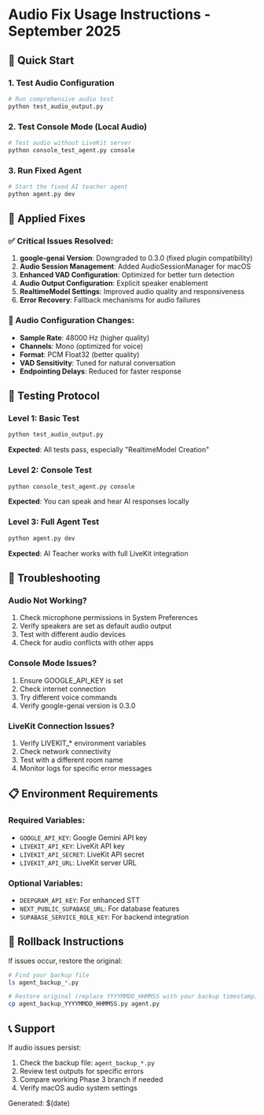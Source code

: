 # Audio Fix Usage Instructions - September 2025

## 🎯 Quick Start

### 1. Test Audio Configuration
```bash
# Run comprehensive audio test
python test_audio_output.py
```

### 2. Test Console Mode (Local Audio)
```bash
# Test audio without LiveKit server
python console_test_agent.py console
```

### 3. Run Fixed Agent
```bash
# Start the fixed AI teacher agent
python agent.py dev
```

## 🔧 Applied Fixes

### ✅ Critical Issues Resolved:
1. **google-genai Version**: Downgraded to 0.3.0 (fixed plugin compatibility)
2. **Audio Session Management**: Added AudioSessionManager for macOS
3. **Enhanced VAD Configuration**: Optimized for better turn detection
4. **Audio Output Configuration**: Explicit speaker enablement
5. **RealtimeModel Settings**: Improved audio quality and responsiveness
6. **Error Recovery**: Fallback mechanisms for audio failures

### 🎤 Audio Configuration Changes:
- **Sample Rate**: 48000 Hz (higher quality)
- **Channels**: Mono (optimized for voice)
- **Format**: PCM Float32 (better quality)
- **VAD Sensitivity**: Tuned for natural conversation
- **Endpointing Delays**: Reduced for faster response

## 🧪 Testing Protocol

### Level 1: Basic Test
```bash
python test_audio_output.py
```
**Expected**: All tests pass, especially "RealtimeModel Creation"

### Level 2: Console Test
```bash
python console_test_agent.py console
```
**Expected**: You can speak and hear AI responses locally

### Level 3: Full Agent Test
```bash
python agent.py dev
```
**Expected**: AI Teacher works with full LiveKit integration

## 🚨 Troubleshooting

### Audio Not Working?
1. Check microphone permissions in System Preferences
2. Verify speakers are set as default audio output
3. Test with different audio devices
4. Check for audio conflicts with other apps

### Console Mode Issues?
1. Ensure GOOGLE_API_KEY is set
2. Check internet connection
3. Try different voice commands
4. Verify google-genai version is 0.3.0

### LiveKit Connection Issues?
1. Verify LIVEKIT_* environment variables
2. Check network connectivity
3. Test with a different room name
4. Monitor logs for specific error messages

## 📋 Environment Requirements

### Required Variables:
- `GOOGLE_API_KEY`: Google Gemini API key
- `LIVEKIT_API_KEY`: LiveKit API key
- `LIVEKIT_API_SECRET`: LiveKit API secret
- `LIVEKIT_API_URL`: LiveKit server URL

### Optional Variables:
- `DEEPGRAM_API_KEY`: For enhanced STT
- `NEXT_PUBLIC_SUPABASE_URL`: For database features
- `SUPABASE_SERVICE_ROLE_KEY`: For backend integration

## 🔄 Rollback Instructions

If issues occur, restore the original:
```bash
# Find your backup file
ls agent_backup_*.py

# Restore original (replace YYYYMMDD_HHMMSS with your backup timestamp)
cp agent_backup_YYYYMMDD_HHMMSS.py agent.py
```

## 📞 Support

If audio issues persist:
1. Check the backup file: `agent_backup_*.py`
2. Review test outputs for specific errors
3. Compare working Phase 3 branch if needed
4. Verify macOS audio system settings

Generated: $(date)
